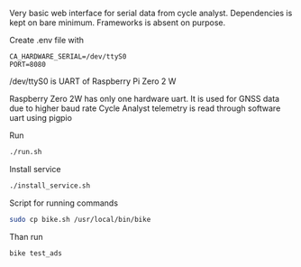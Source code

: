 Very basic web interface for serial data from cycle analyst. Dependencies is kept on bare minimum. Frameworks is absent on purpose.

Create .env file with

```
CA_HARDWARE_SERIAL=/dev/ttyS0 
PORT=8080
```

/dev/ttyS0 is UART of Raspberry Pi Zero 2 W

Raspberry Zero 2W has only one hardware uart. It is used for GNSS data due to higher baud rate
Cycle Analyst telemetry is read through software uart using pigpio



Run
```bash
./run.sh
```

Install service
```bash
./install_service.sh
```

Script for running commands
```bash
sudo cp bike.sh /usr/local/bin/bike
```

Than run
```bash
bike test_ads
```
